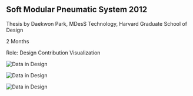 ## Soft Modular Pneumatic System 2012

Thesis by Daekwon Park, MDesS Technology, Harvard Graduate School of Design

2 Months

Role: Design Contribution Visualization

![Data in Design](https://namjulee.github.io/njs-lab-public/project/2012-soft-modular-pneumatic-system/2012-soft-modular-pneumatic-system.jpg)

![Data in Design](https://namjulee.github.io/njs-lab-public/project/2012-soft-modular-pneumatic-system/2012-soft-modular-pneumatic-system-01.jpg)

![Data in Design](https://namjulee.github.io/njs-lab-public/project/2012-soft-modular-pneumatic-system/2012-soft-modular-pneumatic-system-02.jpg)